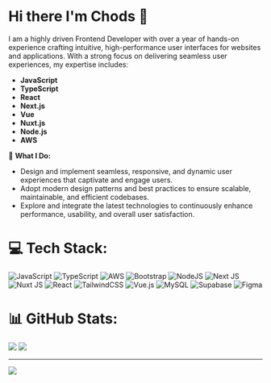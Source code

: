# Hi there I'm Chods 👋

I am a highly driven Frontend Developer with over a year of hands-on experience crafting intuitive, high-performance user interfaces for websites and applications. With a strong focus on delivering seamless user experiences, my expertise includes:

- **JavaScript**
- **TypeScript**
- **React**
- **Next.js**
- **Vue**
- **Nuxt.js**
- **Node.js**
- **AWS**

🌟 **What I Do:**

- Design and implement seamless, responsive, and dynamic user experiences that captivate and engage users.
- Adopt modern design patterns and best practices to ensure scalable, maintainable, and efficient codebases.
- Explore and integrate the latest technologies to continuously enhance performance, usability, and overall user satisfaction.

# 💻 Tech Stack:
![JavaScript](https://img.shields.io/badge/javascript-%23323330.svg?style=for-the-badge&logo=javascript&logoColor=%23F7DF1E) ![TypeScript](https://img.shields.io/badge/typescript-%23007ACC.svg?style=for-the-badge&logo=typescript&logoColor=white) ![AWS](https://img.shields.io/badge/AWS-%23FF9900.svg?style=for-the-badge&logo=amazon-aws&logoColor=white) ![Bootstrap](https://img.shields.io/badge/bootstrap-%238511FA.svg?style=for-the-badge&logo=bootstrap&logoColor=white) ![NodeJS](https://img.shields.io/badge/node.js-6DA55F?style=for-the-badge&logo=node.js&logoColor=white) ![Next JS](https://img.shields.io/badge/Next-black?style=for-the-badge&logo=next.js&logoColor=white) ![Nuxt JS](https://img.shields.io/badge/Nuxt-002E3B?style=for-the-badge&logo=nuxt.js&logoColor=#00DC82) ![React](https://img.shields.io/badge/react-%2320232a.svg?style=for-the-badge&logo=react&logoColor=%2361DAFB) ![TailwindCSS](https://img.shields.io/badge/tailwindcss-%2338B2AC.svg?style=for-the-badge&logo=tailwind-css&logoColor=white) ![Vue.js](https://img.shields.io/badge/vue.js-%2335495e.svg?style=for-the-badge&logo=vuedotjs&logoColor=%234FC08D) ![MySQL](https://img.shields.io/badge/mysql-4479A1.svg?style=for-the-badge&logo=mysql&logoColor=white) ![Supabase](https://img.shields.io/badge/Supabase-3ECF8E?style=for-the-badge&logo=supabase&logoColor=white) ![Figma](https://img.shields.io/badge/figma-%23F24E1E.svg?style=for-the-badge&logo=figma&logoColor=white)

# 📊 GitHub Stats:
![](https://github-readme-stats.vercel.app/api?username=johnkennethpteodoro&theme=aura&hide_border=true&include_all_commits=true&count_private=true)
![](https://github-readme-streak-stats.herokuapp.com/?user=johnkennethpteodoro&theme=aura&hide_border=true)

---
[![](https://visitcount.itsvg.in/api?id=johnkennethpteodoro&icon=0&color=0)](https://visitcount.itsvg.in)

<!-- Proudly created with GPRM ( https://gprm.itsvg.in ) -->




###

